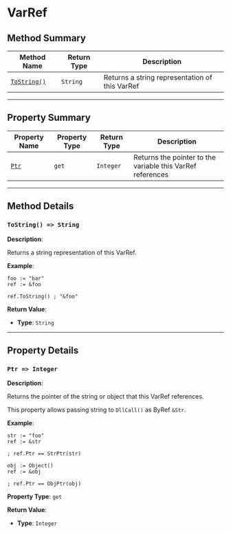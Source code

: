 # VarRef

## Method Summary

| Method Name               | Return Type | Description                                    |
| ------------------------- | ----------- | ---------------------------------------------- |
| [`ToString()`](#ToString) | `String`    | Returns a string representation of this VarRef |

---

## Property Summary

| Property Name | Property Type | Return Type | Description                                                |
| ------------- | ------------- | ----------- | ---------------------------------------------------------- |
| [`Ptr`](#Ptr) | `get`         | `Integer`   | Returns the pointer to the variable this VarRef references |

---

## Method Details

<a id="ToString"></a>

### `ToString() => String`

**Description**:

Returns a string representation of this VarRef.

**Example**:

```ahk
foo := "bar"
ref := &foo

ref.ToString() ; "&foo"
```

**Return Value**:

- **Type**: `String`

---

## Property Details

<a id="Ptr"></a>

### `Ptr => Integer`

**Description**:

Returns the pointer of the string or object that this VarRef references.

This property allows passing string to `DllCall()` as ByRef `&Str`.

**Example**:

```ahk
str := "foo"
ref := &str

; ref.Ptr == StrPtr(str)

obj := Object()
ref := &obj

; ref.Ptr == ObjPtr(obj)
```

**Property Type**: `get`

**Return Value**:

- **Type**: `Integer`
